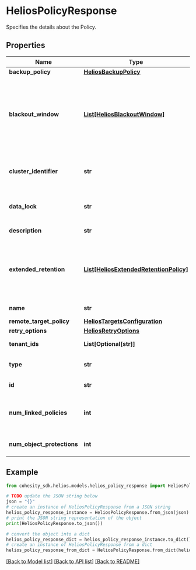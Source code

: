 # HeliosPolicyResponse

Specifies the details about the Policy.

## Properties

Name | Type | Description | Notes
------------ | ------------- | ------------- | -------------
**backup_policy** | [**HeliosBackupPolicy**](HeliosBackupPolicy.md) |  | [optional] 
**blackout_window** | [**List[HeliosBlackoutWindow]**](HeliosBlackoutWindow.md) | List of Blackout Windows. If specified, this field defines blackout periods when new Group Runs are not started. If a Group Run has been scheduled but not yet executed and the blackout period starts, the behavior depends on the policy field AbortInBlackoutPeriod. | [optional] 
**cluster_identifier** | **str** | Specifies the cluster to which this policy belongs. This required is only for type OnPremPolicy. The format is clusterId:clusterIncarnationId. | [optional] 
**data_lock** | **str** | This field is now deprecated. Please use the DataLockConfig in the backup retention. | [optional] 
**description** | **str** | Specifies the description of the Protection Policy. | [optional] 
**extended_retention** | [**List[HeliosExtendedRetentionPolicy]**](HeliosExtendedRetentionPolicy.md) | Specifies additional retention policies that should be applied to the backup snapshots. A backup snapshot will be retained up to a time that is the maximum of all retention policies that are applicable to it. | [optional] 
**name** | **str** | Specifies the name of the Protection Policy. | 
**remote_target_policy** | [**HeliosTargetsConfiguration**](HeliosTargetsConfiguration.md) |  | [optional] 
**retry_options** | [**HeliosRetryOptions**](HeliosRetryOptions.md) |  | [optional] 
**tenant_ids** | **List[Optional[str]]** | Specifies the tenants which have access to this object. | [optional] [readonly] 
**type** | **str** | Specifies the type of the Protection Policy to be created on Helios. | 
**id** | **str** | Specifies a unique policy id assigned by the Helios. | [optional] 
**num_linked_policies** | **int** | In case of global policy response, specifies the number of policies linked to this global policy on the cluster. | [optional] 
**num_object_protections** | **int** | Specifies the number of object protections using the protection policy. | [optional] 

## Example

```python
from cohesity_sdk.helios.models.helios_policy_response import HeliosPolicyResponse

# TODO update the JSON string below
json = "{}"
# create an instance of HeliosPolicyResponse from a JSON string
helios_policy_response_instance = HeliosPolicyResponse.from_json(json)
# print the JSON string representation of the object
print(HeliosPolicyResponse.to_json())

# convert the object into a dict
helios_policy_response_dict = helios_policy_response_instance.to_dict()
# create an instance of HeliosPolicyResponse from a dict
helios_policy_response_from_dict = HeliosPolicyResponse.from_dict(helios_policy_response_dict)
```
[[Back to Model list]](../README.md#documentation-for-models) [[Back to API list]](../README.md#documentation-for-api-endpoints) [[Back to README]](../README.md)


